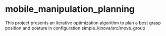 # mobile_manipulation_planning
This project presents an iterative optimization algorithm to plan a best grasp position and posture in configuration
simple_kinova/src/move_group
